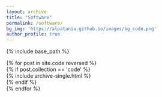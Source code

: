 ```yaml
---
layout: archive
title: "Software"
permalink: /software/
bg_img: 'https://alpatania.github.io/images/bg_code.png'
author_profile: true
---
```


{% include base_path %}

{% for post in site.code reversed %}  
  {% if post.collection == 'code' %}  
    {% include archive-single.html %}  
  {% endif %}  
{% endfor %}  
